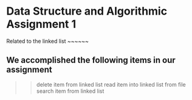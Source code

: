 # Data Structure and Algorithmic Assignment 1

Related to the linked list ~~~~~~

## We accomplished the following items in our assignment
>> delete item from linked list
>> read item into linked list from file
>> search item from linked list
